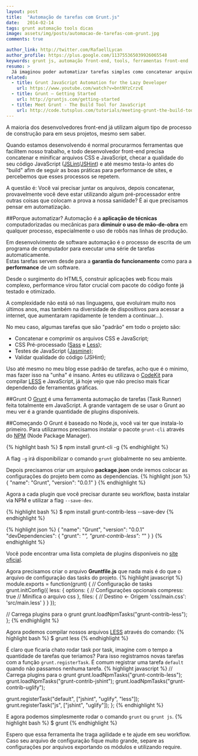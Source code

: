 ```yaml
---
layout: post
title:  "Automação de tarefas com Grunt.js"
date:   2014-02-14
tags: grunt automação tools dicas
image: assets/img/posts/automacao-de-tarefas-com-grunt.jpg
comments: true

author_link: http://twitter.com/RafaellLycan
author_profile: https://plus.google.com/113755365039926065548
keywords: grunt js, automação front-end, tools, ferramentas front-end
resumo: >
  Já imaginou poder automatizar tarefas simples como concatenar arquivos, minificar, testar e até mesmo atualizar o navegador a cada Ctrl+S? Conheça o Grunt.js.
related:
  - title: Grunt JavaScript Automation for the Lazy Developer
    url: https://www.youtube.com/watch?v=bntNYzCrzvE
  - title: Grunt – Getting Started
    url: http://gruntjs.com/getting-started
  - title: Meet Grunt - The Build Tool for JavaScript
    url: http://code.tutsplus.com/tutorials/meeting-grunt-the-build-tool-for-javascript--net-24856
---
```

A maioria dos desenvolvedores front-end já utilizam algum tipo de processo de construção para em seus projetos, mesmo sem saber.

Quando estamos desenvolvendo é normal procurarmos ferramentas que facilitem nosso trabalho, e todo desenvolvedor front-end precisa concatenar e minificar arquivos CSS e JavaScript, checar a qualidade do seu código JavaScript ([JSLint](http://www.jshint.com/)/[JSHint](http://www.jslint.com/)) e até mesmo testa-lo antes do "build" afim de seguir as boas práticas para performance de sites, e percebemos que esses processos se repetem.

A questão é: Você vai precisar juntar os arquivos, depois concatenar, provavelmente você deve estar utilizando algum pré-processador entre outras coisas que colocam a prova a nossa sanidade? É ai que precisamos pensar em automatização.

##Porque automatizar?
Automação é a **aplicação de técnicas** computadorizadas ou mecânicas para **diminuir o uso de mão-de-obra** em qualquer processo, especialmente o uso de robôs nas linhas de produção.

Em desenvolvimento de software automação é o processo de escrita de um programa de computador para executar uma série de tarefas automaticamente. <br>
Estas tarefas servem desde para a **garantia do funcionamento** como para a **performance** de um software.

Desde o surgimento do HTML5, construir aplicações web ficou mais complexo, performance virou fator crucial com pacote do código fonte já testado e otimizado.

A complexidade não está só nas linguagens, que evoluíram muito nos últimos anos, mas também na diversidade de dispositivos para acessar a internet, que aumentaram rapidamente (e tendem a continuar...).

No meu caso, algumas tarefas que são "padrão" em todo o projeto são:

* Concatenar e comprimir os arquivos CSS e JavaScript;
* CSS Pré-processado ([Sass](http://sass-lang.com/) e [Less](http://lesscss.org/));
* Testes de JavaScript ([Jasmine](http://jasmine.github.io/));
* Validar qualidade do código (JSHint);

Uso até mesmo no meu blog esse padrão de tarefas, acho que é o minimo, mas fazer isso na "unha" é insano. Antes eu utilizava o [CodeKit](https://incident57.com/codekit/) para compilar [LESS]({{site.url}}/2013/css-dinamico-com-less/) e JavaScript, já hoje vejo que não preciso mais ficar dependendo de ferramentas gráficas.

##Grunt
O [Grunt](http://gruntjs.com/) é uma ferramenta automação de tarefas (Task Runner) feita totalmente em JavaScript. A grande vantagem de se usar o Grunt ao meu ver é a grande quantidade de plugins disponíveis.

##Começando
O Grunt é baseado no Node.js, você vai ter que instala-lo primeiro. Para utilizarmos precisamos instalar o pacote `grunt-cli` através do [NPM](https://npmjs.org/) (Node Package Manager).

{% highlight bash %}
$ npm install grunt-cli -g
{% endhighlight %}

A flag `-g` irá disponibilizar o comando `grunt` globalmente no seu ambiente.

Depois precisamos criar um arquivo **package.json** onde iremos colocar as configurações do projeto bem como as dependencias.
{% highlight json %}
{
  "name": "Grunt",
  "version": "0.0.1"
}
{% endhighlight %}

Agora a cada plugin que você precisar durante seu workflow, basta instalar via NPM e utilizar a flag `--save-dev`.

{% highlight bash %}
$ npm install grunt-contrib-less --save-dev
{% endhighlight %}

{% highlight json %}
{
  "name": "Grunt",
  "version": "0.0.1"
  "devDependencies": {
    "grunt": "*",
    "grunt-contrib-less": "*"
  }
}
{% endhighlight %}

Você pode encontrar uma lista completa de plugins disponíveis no [site oficial](http://gruntjs.com/plugins).

Agora precisamos criar o arquivo **Gruntfile.js** que nada mais é do que o arquivo de configuração das tasks do projeto.
{% highlight javascript %}
module.exports = function(grunt) {
  // Configuração de tasks
  grunt.initConfig({
      less: {
        options: { // Configurações opcionais
          compress: true // Minifica o arquivo css
        },
        files: { // Destino <- Origem
          'css/main.css': 'src/main.less'
        }
      }
  });

  // Carrega plugins para o grunt
  grunt.loadNpmTasks("grunt-contrib-less");
};
{% endhighlight %}

Agora podemos compilar nossos arquivos [LESS]({{site.url}}/2013/css-dinamico-com-less/) através do comando:
{% highlight bash %}
$ grunt less
{% endhighlight %}

É claro que ficaria chato rodar task por task, imagine com o tempo a quantidade de tarefas que teriamos? Para isso registramos novas tarefas com a função `grunt.registerTask`. É comum registrar uma tarefa `default` quando não passamos nenhuma tarefa.
{% highlight javascript %}
  // Carrega plugins para o grunt
  grunt.loadNpmTasks("grunt-contrib-less");
  grunt.loadNpmTasks("grunt-contrib-jshint");
  grunt.loadNpmTasks("grunt-contrib-uglify");

  grunt.registerTask("default", ["jshint", "uglify", "less"]);
  grunt.registerTask("js", ["jshint", "uglify"]);
};
{% endhighlight %}

E agora podemos simplesmente rodar o comando `grunt` ou `grunt js`.
{% highlight bash %}
$ grunt
{% endhighlight %}

Espero que essa ferramenta lhe traga agilidade e te ajude em seu workflow. Caso seu arquivo de configuração fique muito grande, separe as configurações por arquivos exportando os módulos e utilizando require.